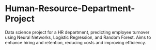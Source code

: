# Human-Resource-Department-Project
Data science project for a HR department, predicting employee turnover using Neural Networks, Logistic Regression, and Random Forest. Aims to enhance hiring and retention, reducing costs and improving efficiency.
